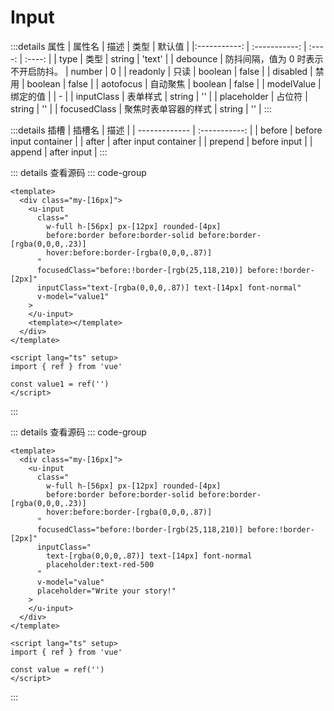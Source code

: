 <!-- import -->
<script setup>
import Basic from '../examples/input/01.basic.vue'
import Placeholder from '../examples/input/02.placeholder.vue'
</script>
<!-- import -->

# Input

:::details 属性
| 属性名        | 描述      | 类型 | 默认值 |
|:-----------: | :-----------: | :----: | :----: |
| type      | 类型 | string | 'text' |
| debounce      | 防抖间隔，值为 0 时表示不开启防抖。 | number | 0 |
| readonly      | 只读 | boolean | false |
| disabled      | 禁用 | boolean | false |
| aotofocus      | 自动聚焦 | boolean | false |
| modelValue      | 绑定的值 |  | - |
| inputClass      | 表单样式 | string | '' |
| placeholder      | 占位符 | string | '' |
| focusedClass      | 聚焦时表单容器的样式 | string | '' |
:::

:::details 插槽
| 插槽名        | 描述   |
| ------------- | :-----------: |
| before      | before input container |
| after      |   after input container    |
| prepend |   before input    |
| append |   after input    |
:::

<!-- :::details Events
| Slot name         | Description   |
| ------------- | :-----------: |
| before      | before input container |
| after      |   after input container    |
| prepend |   before input    |
| append |   after input    |
::: -->

<!-- component -->
<Basic></Basic>
::: details 查看源码
::: code-group
```vue [template]
<template>
  <div class="my-[16px]">
    <u-input
      class="
        w-full h-[56px] px-[12px] rounded-[4px]
        before:border before:border-solid before:border-[rgba(0,0,0,.23)]
        hover:before:border-[rgba(0,0,0,.87)]
      "
      focusedClass="before:!border-[rgb(25,118,210)] before:!border-[2px]"
      inputClass="text-[rgba(0,0,0,.87)] text-[14px] font-normal"
      v-model="value1"
    >
    </u-input>
    <template></template>
  </div>
</template>
```

```vue [script]
<script lang="ts" setup>
import { ref } from 'vue'

const value1 = ref('')
</script>
```

:::
<!-- component -->

<!-- component -->
<Placeholder></Placeholder>
::: details 查看源码
::: code-group
```vue [template]
<template>
  <div class="my-[16px]">
    <u-input
      class="
        w-full h-[56px] px-[12px] rounded-[4px]
        before:border before:border-solid before:border-[rgba(0,0,0,.23)]
        hover:before:border-[rgba(0,0,0,.87)]
      "
      focusedClass="before:!border-[rgb(25,118,210)] before:!border-[2px]"
      inputClass="
        text-[rgba(0,0,0,.87)] text-[14px] font-normal
        placeholder:text-red-500
      "
      v-model="value"
      placeholder="Write your story!"
    >
    </u-input>
  </div>
</template>
```

```vue [script]
<script lang="ts" setup>
import { ref } from 'vue'

const value = ref('')
</script>
```

:::
<!-- component -->
